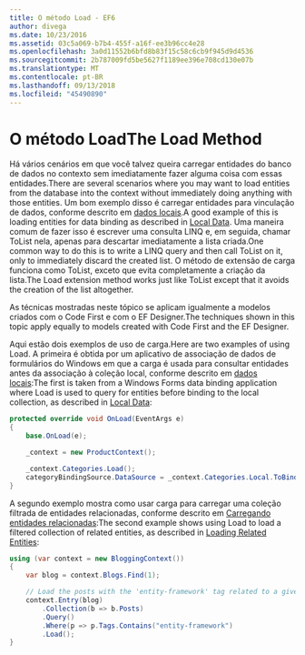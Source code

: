 ```yaml
---
title: O método Load - EF6
author: divega
ms.date: 10/23/2016
ms.assetid: 03c5a069-b7b4-455f-a16f-ee3b96cc4e28
ms.openlocfilehash: 3a0d11552b6bfd8b83f15c58c6cb9f945d9d4536
ms.sourcegitcommit: 2b787009fd5be5627f1189ee396e708cd130e07b
ms.translationtype: MT
ms.contentlocale: pt-BR
ms.lasthandoff: 09/13/2018
ms.locfileid: "45490890"
---
```

# <a name="the-load-method"></a><span data-ttu-id="ee9d6-102">O método Load</span><span class="sxs-lookup"><span data-stu-id="ee9d6-102">The Load Method</span></span>
<span data-ttu-id="ee9d6-103">Há vários cenários em que você talvez queira carregar entidades do banco de dados no contexto sem imediatamente fazer alguma coisa com essas entidades.</span><span class="sxs-lookup"><span data-stu-id="ee9d6-103">There are several scenarios where you may want to load entities from the database into the context without immediately doing anything with those entities.</span></span> <span data-ttu-id="ee9d6-104">Um bom exemplo disso é carregar entidades para vinculação de dados, conforme descrito em [dados locais](~/ef6/querying/local-data.md).</span><span class="sxs-lookup"><span data-stu-id="ee9d6-104">A good example of this is loading entities for data binding as described in [Local Data](~/ef6/querying/local-data.md).</span></span> <span data-ttu-id="ee9d6-105">Uma maneira comum de fazer isso é escrever uma consulta LINQ e, em seguida, chamar ToList nela, apenas para descartar imediatamente a lista criada.</span><span class="sxs-lookup"><span data-stu-id="ee9d6-105">One common way to do this is to write a LINQ query and then call ToList on it, only to immediately discard the created list.</span></span> <span data-ttu-id="ee9d6-106">O método de extensão de carga funciona como ToList, exceto que evita completamente a criação da lista.</span><span class="sxs-lookup"><span data-stu-id="ee9d6-106">The Load extension method works just like ToList except that it avoids the creation of the list altogether.</span></span>  

<span data-ttu-id="ee9d6-107">As técnicas mostradas neste tópico se aplicam igualmente a modelos criados com o Code First e com o EF Designer.</span><span class="sxs-lookup"><span data-stu-id="ee9d6-107">The techniques shown in this topic apply equally to models created with Code First and the EF Designer.</span></span>  

<span data-ttu-id="ee9d6-108">Aqui estão dois exemplos de uso de carga.</span><span class="sxs-lookup"><span data-stu-id="ee9d6-108">Here are two examples of using Load.</span></span> <span data-ttu-id="ee9d6-109">A primeira é obtida por um aplicativo de associação de dados de formulários do Windows em que a carga é usada para consultar entidades antes da associação à coleção local, conforme descrito em [dados locais](~/ef6/querying/local-data.md):</span><span class="sxs-lookup"><span data-stu-id="ee9d6-109">The first is taken from a Windows Forms data binding application where Load is used to query for entities before binding to the local collection, as described in [Local Data](~/ef6/querying/local-data.md):</span></span>  

``` csharp
protected override void OnLoad(EventArgs e)
{
    base.OnLoad(e);

    _context = new ProductContext();

    _context.Categories.Load();
    categoryBindingSource.DataSource = _context.Categories.Local.ToBindingList();
}
```  

<span data-ttu-id="ee9d6-110">A segundo exemplo mostra como usar carga para carregar uma coleção filtrada de entidades relacionadas, conforme descrito em [Carregando entidades relacionadas](~/ef6/querying/related-data.md):</span><span class="sxs-lookup"><span data-stu-id="ee9d6-110">The second example shows using Load to load a filtered collection of related entities, as described in [Loading Related Entities](~/ef6/querying/related-data.md):</span></span>  

``` csharp
using (var context = new BloggingContext())
{
    var blog = context.Blogs.Find(1);

    // Load the posts with the 'entity-framework' tag related to a given blog
    context.Entry(blog)
        .Collection(b => b.Posts)
        .Query()
        .Where(p => p.Tags.Contains("entity-framework")
        .Load();
}
```  
